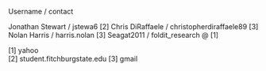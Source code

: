 Username / contact 

Jonathan Stewart / jstewa6 [2]
Chris DiRaffaele  /  christopherdiraffaele89 [3]
Nolan Harris  / harris.nolan [3]
Seagat2011  / foldit_research @ [1] 

[1] yahoo  
[2] student.fitchburgstate.edu
[3] gmail
